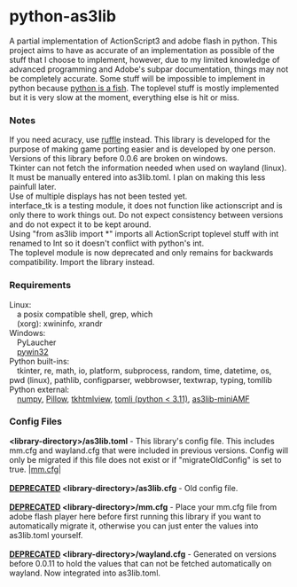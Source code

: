 <h1>python-as3lib</h1>
A partial implementation of ActionScript3 and adobe flash in python. This project aims to have as accurate of an implementation as possible of the stuff that I choose to implement, however, due to my limited knowledge of advanced programming and Adobe's subpar documentation, things may not be completely accurate. Some stuff will be impossible to implement in python because <a href="https://docs.python.org/3/glossary.html#term-global-interpreter-lock">python is a fish</a>. The toplevel stuff is mostly implemented but it is very slow at the moment, everything else is hit or miss.
<h3>Notes</h3>
If you need acuracy, use <a href="https://ruffle.rs">ruffle</a> instead. This library is developed for the purpose of making game porting easier and is developed by one person.
<br>Versions of this library before 0.0.6 are broken on windows.
<br>Tkinter can not fetch the information needed when used on wayland (linux). It must be manually entered into as3lib.toml. I plan on making this less painfull later.
<br>Use of multiple displays has not been tested yet.
<br>interface_tk is a testing module, it does not function like actionscript and is only there to work things out. Do not expect consistency between versions and do not expect it to be kept around.
<br>Using "from as3lib import *" imports all ActionScript toplevel stuff with int renamed to Int so it doesn't conflict with python's int.
<br>The toplevel module is now deprecated and only remains for backwards compatibility. Import the library instead.
<h3>Requirements</h3>
Linux:
<br>&emsp;a posix compatible shell, grep, which
<br>&emsp;(xorg): xwininfo, xrandr
<br>Windows:
<br>&emsp;PyLaucher
<br>&emsp;<a href="https://pypi.org/project/pywin32/">pywin32</a>
<br>Python built-ins:
<br>&emsp;tkinter, re, math, io, platform, subprocess, random, time, datetime, os, pwd (linux), pathlib, configparser, webbrowser, textwrap, typing, tomllib
<br>Python external:
<br>&emsp;<a href="https://pypi.org/project/numpy">numpy</a>, <a href="https://pypi.org/project/Pillow">Pillow</a>, <a href="https://pypi.org/project/tkhtmlview">tkhtmlview</a>, <a href="https://pypi.org/project/tomli/">tomli (python < 3.11)</a>, <a href="https://pypi.org/project/as3lib-miniAMF/">as3lib-miniAMF</a>
<h3>Config Files</h3>
<b>&lt;library-directory&gt;/as3lib.toml</b> - This library's config file. This includes mm.cfg and wayland.cfg that were included in previous versions. Config will only be migrated if this file does not exist or if "migrateOldConfig" is set to true. |<a href="https://web.archive.org/web/20180227100916/helpx.adobe.com/flash-player/kb/configure-debugger-version-flash-player.html">mm.cfg</a>|
<br><br><b><u>DEPRECATED</u> &lt;library-directory&gt;/as3lib.cfg</b> - Old config file.
<br><br><b><u>DEPRECATED</u> &lt;library-directory&gt;/mm.cfg</b> - Place your mm.cfg file from adobe flash player here before first running this library if you want to automatically migrate it, otherwise you can just enter the values into as3lib.toml yourself.
<br><br><b><u>DEPRECATED</u> &lt;library-directory&gt;/wayland.cfg</b> - Generated on versions before 0.0.11 to hold the values that can not be fetched automatically on wayland. Now integrated into as3lib.toml.
